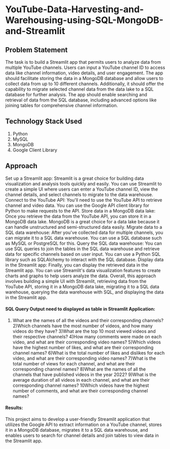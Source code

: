 # YouTube-Data-Harvesting-and-Warehousing-using-SQL-MongoDB-and-Streamlit

## Problem Statement 
The task is to build a Streamlit app that permits users to analyze data from multiple YouTube channels. Users can input a YouTube channel ID to access data like channel information, video details, and user engagement. The app should facilitate storing the data in a MongoDB database and allow users to collect data from up to 10 different channels. Additionally, it should offer the capability to migrate selected channel data from the data lake to a SQL database for further analysis. The app should enable searching and retrieval of data from the SQL database, including advanced options like joining tables for comprehensive channel information.

## Technology Stack Used
1. Python
2. MySQL
3. MongoDB
4. Google Client Library 

## Approach

Set up a Streamlit app: Streamlit is a great choice for building data visualization and analysis tools quickly and easily. You can use Streamlit to create a simple UI where users can enter a YouTube channel ID, view the channel details, and select channels to migrate to the data warehouse.
Connect to the YouTube API: You'll need to use the YouTube API to retrieve channel and video data. You can use the Google API client library for Python to make requests to the API.
Store data in a MongoDB data lake: Once you retrieve the data from the YouTube API, you can store it in a MongoDB data lake. MongoDB is a great choice for a data lake because it can handle unstructured and semi-structured data easily.
Migrate data to a SQL data warehouse: After you've collected data for multiple channels, you can migrate it to a SQL data warehouse. You can use a SQL database such as MySQL or PostgreSQL for this.
Query the SQL data warehouse: You can use SQL queries to join the tables in the SQL data warehouse and retrieve data for specific channels based on user input. You can use a Python SQL library such as SQLAlchemy to interact with the SQL database.
Display data in the Streamlit app: Finally, you can display the retrieved data in the Streamlit app. You can use Streamlit's data visualization features to create charts and graphs to help users analyze the data.
Overall, this approach involves building a simple UI with Streamlit, retrieving data from the YouTube API, storing it in a MongoDB data lake, migrating it to a SQL data warehouse, querying the data warehouse with SQL, and displaying the data in the Streamlit app.



#### SQL Query Output need to displayed as table in Streamlit Application:

1) What are the names of all the videos and their corresponding channels?
2)Which channels have the most number of videos, and how many videos do they have?
3)What are the top 10 most viewed videos and their respective channels?
4)How many comments were made on each video, and what are their corresponding video names?
5)Which videos have the highest number of likes, and what are their corresponding channel names?
6)What is the total number of likes and dislikes for each video, and what are their corresponding video names?
7)What is the total number of views for each channel, and what are their corresponding channel names?
8)What are the names of all the channels that have published videos in the year 2022?
9)What is the average duration of all videos in each channel, and what are their corresponding channel names?
10Which videos have the highest number of comments, and what are their corresponding channel names?
   
#### Results:

This project aims to develop a user-friendly Streamlit application that utilizes the Google API to extract information on a YouTube channel, stores it in a MongoDB database, migrates it to a SQL data warehouse, and enables users to search for channel details and join tables to view data in the Streamlit app.

